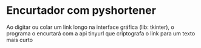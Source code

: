 # Encurtador com pyshortener

Ao digitar ou colar um link longo na interface gráfica (lib: tkinter), o programa o encurtará com a api tinyurl que criptografa o link para um texto mais curto
